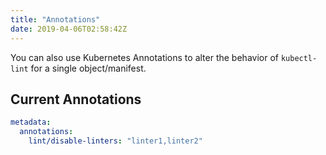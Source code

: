 ```yaml
---
title: "Annotations"
date: 2019-04-06T02:58:42Z
---
```


You can also use Kubernetes Annotations to alter the behavior of `kubectl-lint`
for a single object/manifest.

## Current Annotations

```yaml
metadata:
  annotations:
    lint/disable-linters: "linter1,linter2"
```

